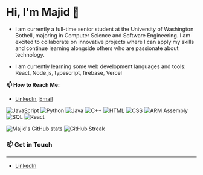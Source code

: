 
# Hi, I'm Majid 👋

- I am currently a full-time senior student at the University of Washington Bothell, majoring in Computer Science and Software Engineering. I am excited to collaborate on innovative projects where I can apply my skills and continue learning alongside others who are passionate about technology.

- I am currently learning some web development languages and tools: React, Node.js, typescript, firebase, Vercel

**📫 How to Reach Me:** 
- [LinkedIn](https://www.linkedin.com/in/majid-iqbal10/), [Email](mailto:majidi2@uw.edu)


![JavaScript](https://img.shields.io/badge/-JavaScript-F7DF1E?logo=javascript&logoColor=black&style=flat)
![Python](https://img.shields.io/badge/-Python-3776AB?logo=python&logoColor=white&style=flat)
![Java](https://img.shields.io/badge/-Java-007396?logo=java&logoColor=white&style=flat)
![C++](https://img.shields.io/badge/-C++-00599C?logo=c%2B%2B&logoColor=white&style=flat)
![HTML](https://img.shields.io/badge/-HTML5-E34F26?logo=html5&logoColor=white&style=flat)
![CSS](https://img.shields.io/badge/-CSS3-1572B6?logo=css3&logoColor=white&style=flat)
![ARM Assembly](https://img.shields.io/badge/-ARM%20Assembly-6E4C13?logo=arm&logoColor=white&style=flat)
![SQL](https://img.shields.io/badge/-SQL-4479A1?logo=postgresql&logoColor=white&style=flat)
![React](https://img.shields.io/badge/-React-61DAFB?logo=react&logoColor=black&style=flat)

![Majid's GitHub stats](https://github-readme-stats.vercel.app/api?username=majid-iqbal1&show_icons=true&theme=radical)
![GitHub Streak](https://github-readme-streak-stats.herokuapp.com/?user=majid-iqbal1&theme=radical)


### 📫 Get in Touch
---
- [LinkedIn](https://www.linkedin.com/in/majid-iqbal10/)
